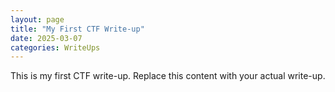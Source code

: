 ```yaml
---
layout: page
title: "My First CTF Write-up"
date: 2025-03-07
categories: WriteUps
---
```


This is my first CTF write-up. Replace this content with your actual write-up.
